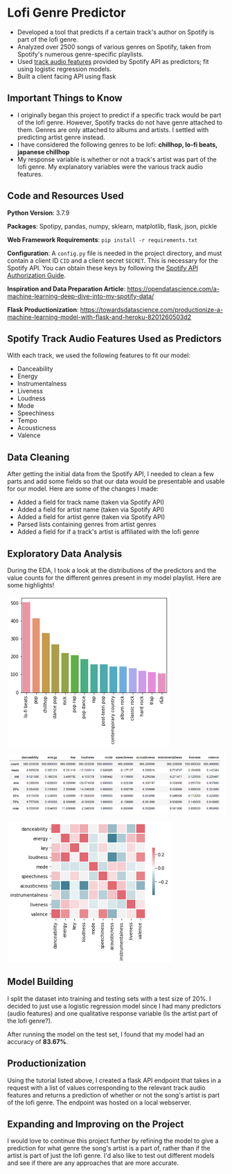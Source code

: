 # Lofi Genre Predictor
- Developed a tool that predicts if a certain track's author on Spotify is part of the lofi genre.
- Analyzed over 2500 songs of various genres on Spotify, taken from Spotify's numerous genre-specific playlists.
- Used [track audio features](https://developer.spotify.com/documentation/web-api/reference/tracks/get-audio-features/) provided by Spotify API as predictors; fit using logistic regression models.
- Built a client facing API using flask

## Important Things to Know
- I originally began this project to predict if a specific track would be part of the lofi genre. However, Spotify tracks do not have genre attached to them. Genres are only attached to albums and artists. I settled with predicting artist genre instead.
- I have considered the following genres to be lofi: **chillhop, lo-fi beats, japanese chillhop**
- My response variable is whether or not a track's artist was part of the lofi genre. My explanatory variables were the various track audio features.

## Code and Resources Used
**Python Version**: 3.7.9

**Packages**: Spotipy, pandas, numpy, sklearn, matplotlib, flask, json, pickle

**Web Framework Requirements**: `pip install -r requirements.txt`

**Configuration**: A `config.py` file is needed in the project directory, and must contain a client ID `CID` and a client secret `SECRET`. This is necessary for the Spotify API. You can obtain these keys by following the [Spotify API Authorization Guide](https://developer.spotify.com/documentation/general/guides/authorization-guide/).

**Inspiration and Data Preparation Article**: https://opendatascience.com/a-machine-learning-deep-dive-into-my-spotify-data/

**Flask Productionization**: https://towardsdatascience.com/productionize-a-machine-learning-model-with-flask-and-heroku-8201260503d2

## Spotify Track Audio Features Used as Predictors
With each track, we used the following features to fit our model:
- Danceability
- Energy
- Instrumentalness
- Liveness
- Loudness
- Mode
- Speechiness
- Tempo
- Acousticness
- Valence

## Data Cleaning
After getting the initial data from the Spotify API, I needed to clean a few parts and add some fields so that our data would be presentable and usable for our model. Here are some of the changes I made:
- Added a field for track name (taken via Spotify API)
- Added a field for artist name (taken via Spotify API)
- Added a field for artist genre (taken via Spotify API)
- Parsed lists containing genres from artist genres
- Added a field for if a track's artist is affiliated with the lofi genre

## Exploratory Data Analysis
During the EDA, I took a look at the distributions of the predictors and the value counts for the different genres present in my model playlist. Here are some highlights!

![Barplot of the different genres in my dataset](https://github.com/happinyz/Lofi-Prediction-Model/blob/master/Images/lofi-barplot.png)

![Descriptive stats of tracks that had artists in the lofi genre](https://github.com/happinyz/Lofi-Prediction-Model/blob/master/Images/lofi-desc.png)

![Heatmap and visualization of audio features correlation in lofi genres](https://github.com/happinyz/Lofi-Prediction-Model/blob/master/Images/lofi-heatmap.png)

## Model Building
I split the dataset into training and testing sets with a test size of 20%. I decided to just use a logistic regression model since I had many predictors (audio features) and one qualitative response variable (Is the artist part of the lofi genre?). 

After running the model on the test set, I found that my model had an accuracy of **83.67%**.

## Productionization
Using the tutorial listed above, I created a flask API endpoint that takes in a request with a list of values corresponding to the relevant track audio features and returns a prediction of whether or not the song's artist is part of the lofi genre. The endpoint was hosted on a local webserver.

## Expanding and Improving on the Project
I would love to continue this project further by refining the model to give a prediction for what genre the song's artist is a part of, rather than if the artist is part of just the lofi genre. I'd also like to test out different models and see if there are any approaches that are more accurate.
